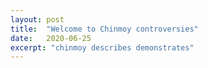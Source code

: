 ```yaml
---
layout: post
title:  "Welcome to Chinmoy controversies"
date:   2020-06-25
excerpt: "chinmoy describes demonstrates"
---
```

